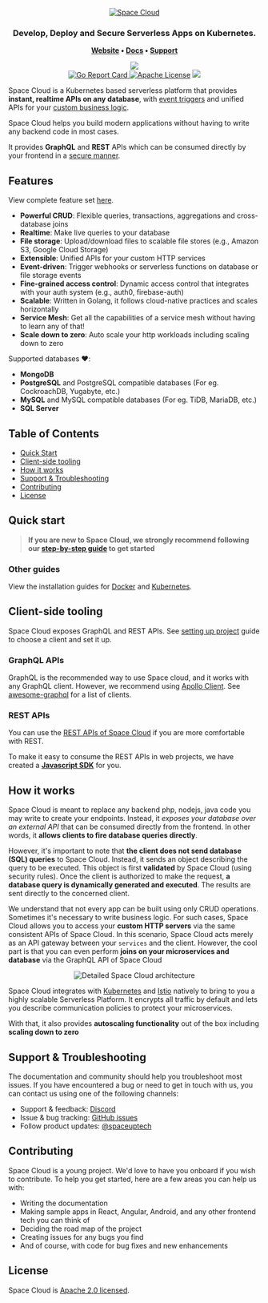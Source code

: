 <p align="center"><a href="https://www.spaceuptech.com"><img src="https://spaceuptech.com/images/kit/logo.svg" alt="Space Cloud"></a></p>

<h3 align="center">
  Develop, Deploy and Secure Serverless Apps on Kubernetes.
</h3>

<p align="center">
  <strong>
    <a href="https://spaceuptech.com/">Website</a>
    •
    <a href="https://docs.spaceuptech.com/">Docs</a>
    •
    <a href="https://discord.gg/RkGjW93">Support</a>
  </strong>
</p>
<p align="center">
    <a href="https://discord.gg/RkGjW93"><img src="https://img.shields.io/badge/chat-discord-brightgreen.svg?logo=discord&%20style=flat"></a>
    <br/>
    <a href="https://goreportcard.com/report/github.com/spaceuptech/space-cloud">
    <img alt="Go Report Card" src="https://goreportcard.com/badge/github.com/spaceuptech/space-cloud">
    </a>
    <a href="https://opensource.org/licenses/Apache-2.0"><img
    alt="Apache License"
    src="https://img.shields.io/badge/License-Apache%202.0-blue.svg"></a>
    <a href="https://twitter.com/intent/follow?screen_name=spaceuptech"><img src="https://img.shields.io/badge/                 Follow-spaceuptech-blue.svg?style=flat&logo=twitter"></a>
</p>

Space Cloud is a Kubernetes based serverless platform that provides **instant, realtime APIs on any database**, with [event triggers](https://docs.spaceuptech.com/microservices/eventing) and unified APIs for your [custom business logic](https://docs.spaceuptech.com/microservices/graphql).

Space Cloud helps you build modern applications without having to write any backend code in most cases.

It provides **GraphQL** and **REST** APIs which can be consumed directly by your frontend in a [secure manner](https://docs.spaceuptech.com/storage/database/securing-apis).

## Features 

View complete feature set [here](https://docs.spaceuptech.com/introduction/features).

- **Powerful CRUD**: Flexible queries, transactions, aggregations and cross-database joins
- **Realtime**: Make live queries to your database
- **File storage**: Upload/download files to scalable file stores (e.g., Amazon S3, Google Cloud Storage)
- **Extensible**: Unified APIs for your custom HTTP services
- **Event-driven**: Trigger webhooks or serverless functions on database or file storage events
- **Fine-grained access control**: Dynamic access control that integrates with your auth system (e.g., auth0, firebase-auth)
- **Scalable**: Written in Golang, it follows cloud-native practices and scales horizontally
- **Service Mesh**: Get all the capabilities of a service mesh without having to learn any of that!
- **Scale down to zero**: Auto scale your http workloads including scaling down to zero

Supported databases :heart::

- **MongoDB**
- **PostgreSQL** and PostgreSQL compatible databases (For eg. CockroachDB, Yugabyte, etc.)
- **MySQL** and MySQL compatible databases (For eg. TiDB, MariaDB, etc.)
- **SQL Server**

## Table of Contents

- [Quick Start](#quick-start)
- [Client-side tooling](#client-side-tooling)
- [How it works](#how-it-works)
- [Support & Troubleshooting](#support--troubleshooting)
- [Contributing](#contributing)
- [License](#license)

## Quick start

> **If you are new to Space Cloud, we strongly recommend following our [step-by-step guide](https://learn.spaceuptech.com/space-cloud/basics/setup/) to get started**

### Other guides

View the installation guides for [Docker](https://docs.spaceuptech.com/install/docker) and [Kubernetes](https://docs.spaceuptech.com/install/kubernetes).

## Client-side tooling
Space Cloud exposes GraphQL and REST APIs. See [setting up project](https://docs.spaceuptech.com/introduction/setting-up-project) guide to choose a client and set it up. 

### GraphQL APIs
GraphQL is the recommended way to use Space cloud, and it works with any GraphQL client. However, we recommend using [Apollo Client](https://github.com/apollographql/apollo-client). See [awesome-graphql](https://github.com/chentsulin/awesome-graphql) for a list of clients.

### REST APIs

You can use the [REST APIs of Space Cloud](https://app.swaggerhub.com/apis/YourTechBud/space-cloud/0.15.0) if you are more comfortable with REST. 

To make it easy to consume the REST APIs in web projects, we have created a [**Javascript SDK**](https://docs.spaceuptech.com/introduction/setting-up-project/javascript) for you.

## How it works

Space Cloud is meant to replace any backend php, nodejs, java code you may write to create your endpoints. Instead, it _exposes your database over an external API_ that can be consumed directly from the frontend. In other words, it **allows clients to fire database queries directly**.

However, it's important to note that **the client does not send database (SQL) queries** to Space Cloud. Instead, it sends an object describing the query to be executed. This object is first **validated** by Space Cloud (using security rules). Once the client is authorized to make the request, **a database query is dynamically generated and executed**. The results are sent directly to the concerned client.

We understand that not every app can be built using only CRUD operations. Sometimes it's necessary to write business logic. For such cases, Space Cloud allows you to access your **custom HTTP servers** via the same consistent APIs of Space Cloud.  In this scenario, Space Cloud acts merely as an API gateway between your `services` and the client. However, the cool part is that you can even perform **joins on your microservices and database** via the GraphQL API of Space Cloud

<div style="text-align: center">
<img src="https://spaceuptech.com/icons/space-cloud-detailed.png"  style="max-width: 80%" alt="Detailed Space Cloud architecture" />
</div>

Space Cloud integrates with [Kubernetes](https://kubernetes.io) and [Istio](https://istio.io) natively to bring to you a highly scalable Serverless Platform. It encrypts all traffic by default and lets you describe communication policies to protect your microservices.

With that, it also provides **autoscaling functionality** out of the box including **scaling down to zero**

## Support & Troubleshooting

The documentation and community should help you troubleshoot most issues. If you have encountered a bug or need to get in touch with us, you can contact us using one of the following channels:

- Support & feedback: [Discord](https://discord.gg/RkGjW93)
- Issue & bug tracking: [GitHub issues](https://github.com/spaceuptech/space-cloud/issues)
- Follow product updates: [@spaceuptech](https://twitter.com/spaceuptech)

## Contributing

Space Cloud is a young project. We'd love to have you onboard if you wish to contribute. To help you get started, here are a few areas you can help us with:

- Writing the documentation
- Making sample apps in React, Angular, Android, and any other frontend tech you can think of
- Deciding the road map of the project
- Creating issues for any bugs you find
- And of course, with code for bug fixes and new enhancements

## License

Space Cloud is [Apache 2.0 licensed](https://github.com/spaceuptech/space-cloud/blob/master/LICENSE).
